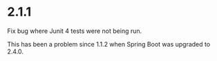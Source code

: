 # 2.1.1

Fix bug where Junit 4 tests were not being run.

This has been a problem since 1.1.2 when Spring Boot was upgraded to 2.4.0.
